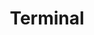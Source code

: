 ---
title: "Terminal"
description: "Know howto work with your terminal."
slug: "terminal"
#image: "hutomo-abrianto-l2jk-uxb1BY-unsplash.jpg"
style:
    background: "#2a9d8f"
    color: "#fff"
---